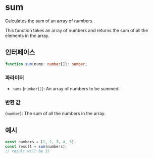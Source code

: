 # sum

Calculates the sum of an array of numbers.

This function takes an array of numbers and returns the sum of all the elements in the array.

## 인터페이스

```typescript
function sum(nums: number[]): number;
```

### 파라미터 

- `nums` (`number[]`): An array of numbers to be summed.

### 반환 값

(`number`): The sum of all the numbers in the array.

## 예시

```typescript
const numbers = [1, 2, 3, 4, 5];
const result = sum(numbers);
// result will be 15
```

